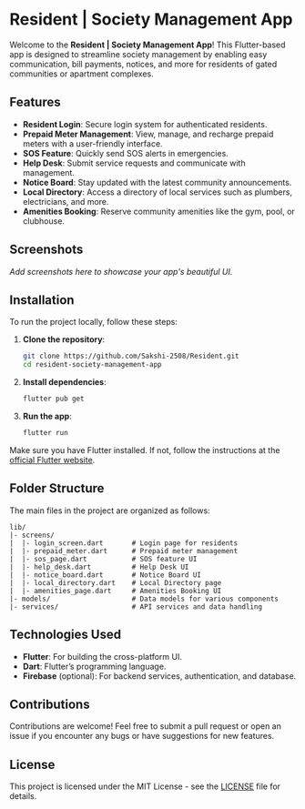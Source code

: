 # Resident | Society Management App

Welcome to the **Resident | Society Management App**! This Flutter-based app is designed to streamline society management by enabling easy communication, bill payments, notices, and more for residents of gated communities or apartment complexes.

## Features

- **Resident Login**: Secure login system for authenticated residents.
- **Prepaid Meter Management**: View, manage, and recharge prepaid meters with a user-friendly interface.
- **SOS Feature**: Quickly send SOS alerts in emergencies.
- **Help Desk**: Submit service requests and communicate with management.
- **Notice Board**: Stay updated with the latest community announcements.
- **Local Directory**: Access a directory of local services such as plumbers, electricians, and more.
- **Amenities Booking**: Reserve community amenities like the gym, pool, or clubhouse.

## Screenshots

_Add screenshots here to showcase your app's beautiful UI._

## Installation

To run the project locally, follow these steps:

1. **Clone the repository**:
   ```bash
   git clone https://github.com/Sakshi-2508/Resident.git
   cd resident-society-management-app
   ```

2. **Install dependencies**:
   ```bash
   flutter pub get
   ```

3. **Run the app**:
   ```bash
   flutter run
   ```

Make sure you have Flutter installed. If not, follow the instructions at the [official Flutter website](https://flutter.dev/docs/get-started/install).

## Folder Structure

The main files in the project are organized as follows:

```
lib/
|- screens/
|  |- login_screen.dart       # Login page for residents
|  |- prepaid_meter.dart      # Prepaid meter management
|  |- sos_page.dart           # SOS feature UI
|  |- help_desk.dart          # Help Desk UI
|  |- notice_board.dart       # Notice Board UI
|  |- local_directory.dart    # Local Directory page
|  |- amenities_page.dart     # Amenities Booking UI
|- models/                    # Data models for various components
|- services/                  # API services and data handling
```

## Technologies Used

- **Flutter**: For building the cross-platform UI.
- **Dart**: Flutter’s programming language.
- **Firebase** (optional): For backend services, authentication, and database.

## Contributions

Contributions are welcome! Feel free to submit a pull request or open an issue if you encounter any bugs or have suggestions for new features.

## License

This project is licensed under the MIT License - see the [LICENSE](LICENSE) file for details.